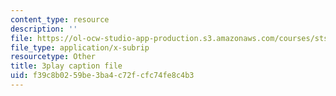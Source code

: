 ```yaml
---
content_type: resource
description: ''
file: https://ol-ocw-studio-app-production.s3.amazonaws.com/courses/sts-081-innovation-systems-for-science-technology-energy-manufacturing-and-health-spring-2017/f39c8b0259be3ba4c72fcfc74fe8c4b3_lwSNTxl4b4Y.srt
file_type: application/x-subrip
resourcetype: Other
title: 3play caption file
uid: f39c8b02-59be-3ba4-c72f-cfc74fe8c4b3
---
```

